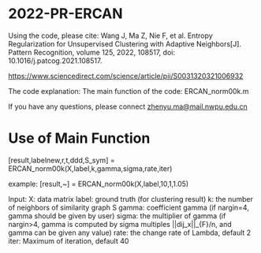 # 2022-PR-ERCAN

Using the code, please cite:
Wang J, Ma Z, Nie F, et al. Entropy Regularization for Unsupervised Clustering with Adaptive Neighbors[J]. Pattern Recognition, volume 125, 2022, 108517, doi: 10.1016/j.patcog.2021.108517.

https://www.sciencedirect.com/science/article/pii/S0031320321006932

The code explanation: 
The main function of the code: ERCAN_norm00k.m

If you have any questions, please connect zhenyu.ma@mail.nwpu.edu.cn

# Use of Main Function

[result,labelnew,r,t,ddd,S_sym] = ERCAN_norm00k(X,label,k,gamma,sigma,rate,iter)

example: [result,~] = ERCAN_norm00k(X,label,10,1,1.05)

Input:
X: data matrix
label: ground truth (for clustering result)
k: the number of neighbors of similarity graph S
gamma: coefficient gamma (if nargin=4, gamma should be given by user)
sigma: the multiplier of gamma (if nargin>4, gamma is computed by sigma multiples ||dij_x||_{F}/n, and gamma can be given any value)
rate: the change rate of Lambda, default 2
iter: Maximum of iteration, default 40
